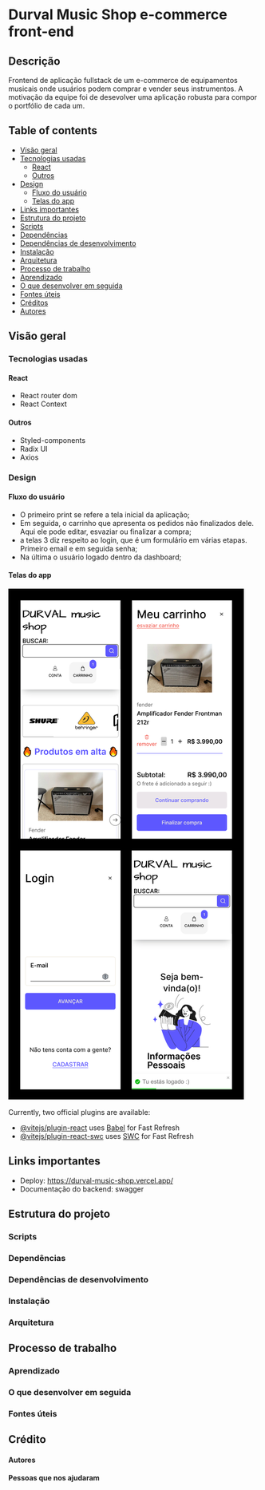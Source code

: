 # Durval Music Shop e-commerce front-end

## Descrição

Frontend de aplicação fullstack de um e-commerce de equipamentos musicais
onde usuários podem comprar e vender seus instrumentos.
A motivação da equipe foi de desevolver uma aplicação robusta para compor o portfólio de cada um.

## Table of contents

- [Visão geral](#visão-geral)
 - [Tecnologias usadas](#tecnologias-usadas)
   - [React](#react)
   - [Outros](#outros)
 - [Design](#design)
   - [Fluxo do usuário](#fluxo-do-usuário)
   - [Telas do app](#telas-do-app)
 - [Links importantes](#links-importantes)
- [Estrutura do projeto](#estrutura-do-projeto)
 - [Scripts](#scripts)
 - [Dependências](#dependências)
 - [Dependências de desenvolvimento](#dependências-de-desenvolvimento)
 - [Instalação](#instalação)
 - [Arquitetura](#arquitetura)
- [Processo de trabalho](#processo-de-trabalho)
 - [Aprendizado](#aprendizado)
 - [O que desenvolver em seguida](#o-que-desenvolver-em-seguida)
 - [Fontes úteis](#fontes-úteis)
- [Créditos](#crédito)
 - [Autores](#autores)

## Visão geral

### Tecnologias usadas

#### React

- React router dom
- React Context

#### Outros

- Styled-components
- Radix UI
- Axios

### Design

#### Fluxo do usuário

- O primeiro print se refere a tela inicial da aplicação;
- Em seguida, o carrinho que apresenta os pedidos não finalizados dele.
Aqui ele pode editar, esvaziar ou finalizar a compra;
- a telas 3 diz respeito ao login, que é um formulário em várias
etapas. Primeiro email e em seguida senha;
- Na última o usuário logado dentro da dashboard;

#### Telas do app

![](./src/assets/docs/Durval-telas.jpg)

Currently, two official plugins are available:

- [@vitejs/plugin-react](https://github.com/vitejs/vite-plugin-react/blob/main/packages/plugin-react/README.md)
  uses [Babel](https://babeljs.io/) for Fast Refresh
- [@vitejs/plugin-react-swc](https://github.com/vitejs/vite-plugin-react-swc) uses [SWC](https://swc.rs/) for Fast
  Refresh

## Links importantes

- Deploy:  https://durval-music-shop.vercel.app/
- Documentação do backend: swagger


## Estrutura do projeto

### Scripts

### Dependências

### Dependências de desenvolvimento

### Instalação

### Arquitetura

## Processo de trabalho

### Aprendizado

### O que desenvolver em seguida

### Fontes úteis

## Crédito

#### Autores

#### Pessoas que nos ajudaram